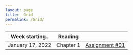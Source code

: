```yaml
---
layout: page
title:  Grid
permalink: /Grid/
---
```


|Week starting..   | Reading | |
|------------------|-------------------------------------------------------------------------------------------------------------------------------|---------------------------|
| January 17, 2022 | Chapter 1 | <a href='/PHY309/assignments/hw1' >Assignment \#01 |
